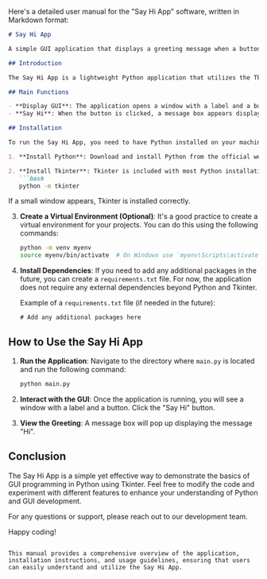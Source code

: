Here's a detailed user manual for the "Say Hi App" software, written in Markdown format:

```markdown
# Say Hi App

A simple GUI application that displays a greeting message when a button is pressed.

## Introduction

The Say Hi App is a lightweight Python application that utilizes the Tkinter library to create a graphical user interface (GUI). The main function of the app is to display a message box with the greeting "Hi" when the user clicks the "Say Hi" button. This application is perfect for beginners looking to understand the basics of GUI programming in Python.

## Main Functions

- **Display GUI**: The application opens a window with a label and a button.
- **Say Hi**: When the button is clicked, a message box appears displaying the text "Hi".

## Installation

To run the Say Hi App, you need to have Python installed on your machine. Follow these steps to set up the environment:

1. **Install Python**: Download and install Python from the official website: [python.org](https://www.python.org/downloads/).

2. **Install Tkinter**: Tkinter is included with most Python installations. You can check if it's available by running the following command in your terminal or command prompt:
   ```bash
   python -m tkinter
   ```
   If a small window appears, Tkinter is installed correctly.

3. **Create a Virtual Environment (Optional)**: It's a good practice to create a virtual environment for your projects. You can do this using the following commands:
   ```bash
   python -m venv myenv
   source myenv/bin/activate  # On Windows use `myenv\Scripts\activate`
   ```

4. **Install Dependencies**: If you need to add any additional packages in the future, you can create a `requirements.txt` file. For now, the application does not require any external dependencies beyond Python and Tkinter.

   Example of a `requirements.txt` file (if needed in the future):
   ```
   # Add any additional packages here
   ```

## How to Use the Say Hi App

1. **Run the Application**: Navigate to the directory where `main.py` is located and run the following command:
   ```bash
   python main.py
   ```

2. **Interact with the GUI**: Once the application is running, you will see a window with a label and a button. Click the "Say Hi" button.

3. **View the Greeting**: A message box will pop up displaying the message "Hi".

## Conclusion

The Say Hi App is a simple yet effective way to demonstrate the basics of GUI programming in Python using Tkinter. Feel free to modify the code and experiment with different features to enhance your understanding of Python and GUI development.

For any questions or support, please reach out to our development team.

Happy coding!
```

This manual provides a comprehensive overview of the application, installation instructions, and usage guidelines, ensuring that users can easily understand and utilize the Say Hi App.